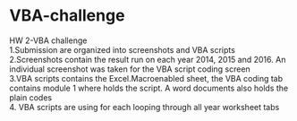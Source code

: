 # VBA-challenge
HW 2-VBA challenge  
1.Submission are organized into screenshots and VBA scripts  
2.Screenshots contain the result run on each year 2014, 2015 and 2016. An individual screenshot was taken for the VBA script coding screen  
3.VBA scripts contains the Excel.Macroenabled sheet, the VBA coding tab contains module 1 where holds the script. A word documents also holds the plain codes  
4. VBA scripts are using for each looping through all year worksheet tabs
